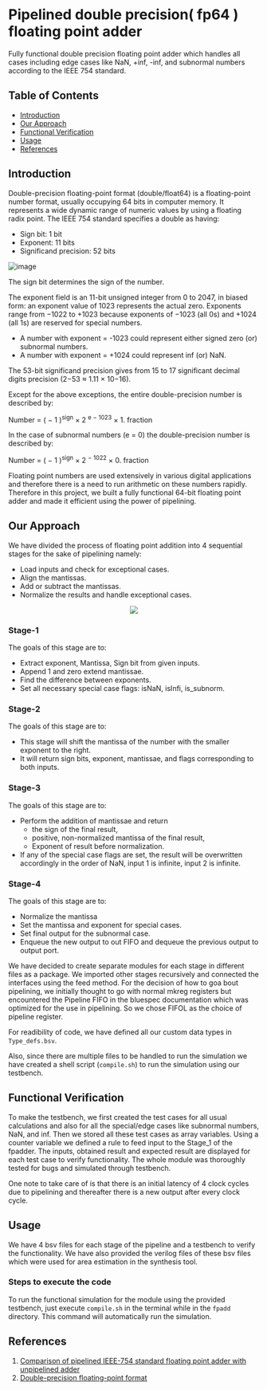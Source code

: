 # Pipelined double precision( fp64 ) floating point adder

Fully functional double precision floating point adder which handles all cases including edge cases like NaN, +inf, -inf, and subnormal numbers according to the IEEE 754 standard.

## Table of Contents

- [Introduction](#introduction)
- [Our Approach](#our-approach)
- [Functional Verification](#functional-verification)
- [Usage](#usage)
- [References](#references)


## Introduction
Double-precision floating-point format (double/float64) is a floating-point number format, usually occupying 64 bits in computer memory. It represents a wide dynamic range of numeric values by using a floating radix point. The IEEE 754 standard specifies a double as having:

- Sign bit: 1 bit
- Exponent: 11 bits
- Significand precision: 52 bits

![image](https://github.com/RamaManoj/CS6320/blob/5ede2a9f49b350e0f4e48d4dac42931ed73bac3b/float64.png)

The sign bit determines the sign of the number.

The exponent field is an 11-bit unsigned integer from 0 to 2047, in biased form: an exponent value of 1023 represents the actual zero. Exponents range from −1022 to +1023 because exponents of −1023 (all 0s) and +1024 (all 1s) are reserved for special numbers. 

- A number with exponent = -1023 could represent either signed zero (or) subnormal numbers.
- A number with exponent = +1024 could represent inf (or) NaN.

The 53-bit significand precision gives from 15 to 17 significant decimal digits precision (2−53 ≈ 1.11 × 10−16). 

Except for the above exceptions, the entire double-precision number is described by:

Number = ( − 1 )<sup>sign</sup> × 2 <sup>e − 1023</sup> × 1. fraction

In the case of subnormal numbers (e = 0) the double-precision number is described by:

Number = ( − 1 )<sup>sign</sup> × 2 <sup>− 1022</sup> × 0. fraction

Floating point numbers are used extensively in various digital applications and therefore there is a need to run arithmetic on these numbers rapidly. Therefore in this project, we built a fully functional 64-bit floating point adder and made it efficient using the power of pipelining.

## Our Approach

We have divided the process of floating point addition into 4 sequential stages for the sake of pipelining namely:
- Load inputs and check for exceptional cases.
- Align the mantissas.
- Add or subtract the mantissas.
- Normalize the results and handle exceptional cases.

<p align="center">
  <img src="https://github.com/RamaManoj/CS6320/blob/5ede2a9f49b350e0f4e48d4dac42931ed73bac3b/fpadder_pipeline.png" />
</p>

### Stage-1
The goals of this stage are to:
- Extract exponent, Mantissa, Sign bit from given inputs.
- Append 1 and zero extend mantissae.
- Find the difference between exponents.
- Set all necessary special case flags: isNaN, isInfi, is_subnorm.

### Stage-2
The goals of this stage are to:
- This stage will shift the mantissa of the number with the smaller exponent to the right.
- It will return sign bits, exponent, mantissae, and flags corresponding to both inputs.

### Stage-3
The goals of this stage are to:
- Perform the addition of mantissae and return
  - the sign of the final result,
  - positive, non-normalized mantissa of the final result,
  - Exponent of result before normalization.
- If any of the special case flags are set, the result will be overwritten accordingly in 
   the order of NaN, input 1 is infinite, input 2 is infinite.

### Stage-4
The goals of this stage are to:
- Normalize the mantissa
- Set the mantissa and exponent for special cases.
- Set final output for the subnormal case.
- Enqueue the new output to out FIFO and dequeue the previous output to output port.

We have decided to create separate modules for each stage in different files as a package. We imported other stages recursively and connected the interfaces using the feed method. For the decision of how to goa bout pipelining, we initially thought to go with normal mkreg registers but encountered the Pipeline FIFO in the bluespec documentation which was optimized for the use in pipelining. So we chose FIFOL as the choice of pipeline register.

For readibility of code, we have defined all our custom data types in `Type_defs.bsv`. 

Also, since there are multiple files to be handled to run the simulation we have created a shell script (`compile.sh`) to run the simulation using our testbench.

## Functional Verification

To make the testbench, we first created the test cases for all usual calculations and also for all the special/edge cases like subnormal numbers, NaN, and inf. Then we stored all these test cases as array variables. Using a counter variable we defined a rule to feed input to the Stage_1 of the fpadder. The inputs, obtained result and expected result are displayed for each test case to verify functionality. The whole module was thoroughly tested for bugs and simulated through testbench.

One note to take care of is that there is an initial latency of 4 clock cycles due to pipelining and thereafter there is a new output after every clock cycle.

## Usage
We have 4 bsv files for each stage of the pipeline and a testbench to verify the functionality. We have also provided the verilog files of these bsv files which were used for area estimation in the synthesis tool.

### Steps to execute the code

To run the functional simulation for the module using the provided testbench, just execute `compile.sh` in the terminal while in the `fpadd` directory. This command will automatically run the simulation.

## References

1. [Comparison of pipelined IEEE-754 standard floating point adder with
unpipelined adder](https://drive.google.com/file/d/1QoFRBWotnZkIy2AAeQb8t8_fQCMpxh0K/view?usp=sharing)
2. [Double-precision floating-point format](https://en.wikipedia.org/wiki/Double-precision_floating-point_format)

